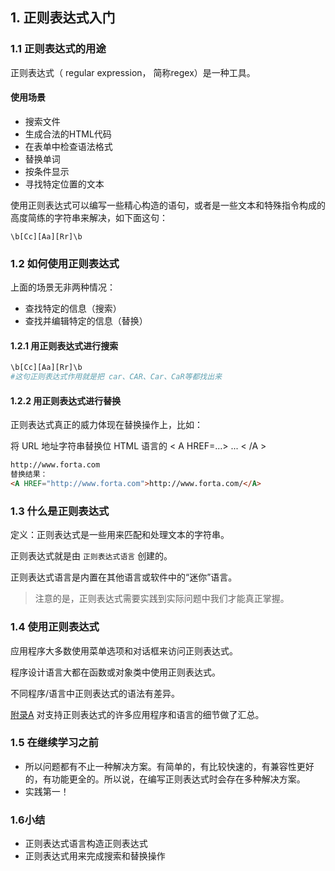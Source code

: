 ## 1. 正则表达式入门

### 1.1 正则表达式的用途

正则表达式（ regular expression， 简称regex）是一种工具。

#### 使用场景

- 搜索文件
- 生成合法的HTML代码
- 在表单中检查语法格式
- 替换单词
- 按条件显示
- 寻找特定位置的文本

使用正则表达式可以编写一些精心构造的语句，或者是一些文本和特殊指令构成的高度简练的字符串来解决，如下面这句：

```shell
\b[Cc][Aa][Rr]\b
```

### 1.2 如何使用正则表达式

上面的场景无非两种情况：

- 查找特定的信息（搜索）
- 查找并编辑特定的信息（替换）

#### 1.2.1 用正则表达式进行搜索

```bash
\b[Cc][Aa][Rr]\b
#这句正则表达式作用就是把 car、CAR、Car、CaR等都找出来
```

#### 1.2.2 用正则表达式进行替换

正则表达式真正的威力体现在替换操作上，比如：

将 URL 地址字符串替换位 HTML 语言的 < A HREF=...>  ... < /A >

```html
http://www.forta.com
替换结果：
<A HREF="http://www.forta.com">http://www.forta.com/</A>
```

### 1.3 什么是正则表达式

定义：正则表达式是一些用来匹配和处理文本的字符串。

正则表达式就是由 `正则表达式语言` 创建的。

正则表达式语言是内置在其他语言或软件中的“迷你”语言。

> 注意的是，正则表达式需要实践到实际问题中我们才能真正掌握。

### 1.4 使用正则表达式

应用程序大多数使用菜单选项和对话框来访问正则表达式。

程序设计语言大都在函数或对象类中使用正则表达式。

不同程序/语言中正则表达式的语法有差异。

 [附录A]() 对支持正则表达式的许多应用程序和语言的细节做了汇总。

### 1.5 在继续学习之前

- 所以问题都有不止一种解决方案。有简单的，有比较快速的，有兼容性更好的，有功能更全的。所以说，在编写正则表达式时会存在多种解决方案。
- 实践第一！

### 1.6小结

- 正则表达式语言构造正则表达式
- 正则表达式用来完成搜索和替换操作

